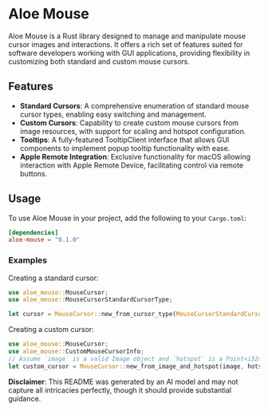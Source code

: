 # Aloe Mouse

Aloe Mouse is a Rust library designed to manage and manipulate mouse cursor images and interactions. It offers a rich set of features suited for software developers working with GUI applications, providing flexibility in customizing both standard and custom mouse cursors.

## Features

* **Standard Cursors**: A comprehensive enumeration of standard mouse cursor types, enabling easy switching and management.
* **Custom Cursors**: Capability to create custom mouse cursors from image resources, with support for scaling and hotspot configuration.
* **Tooltips**: A fully-featured TooltipClient interface that allows GUI components to implement popup tooltip functionality with ease.
* **Apple Remote Integration**: Exclusive functionality for macOS allowing interaction with Apple Remote Device, facilitating control via remote buttons.

## Usage

To use Aloe Mouse in your project, add the following to your `Cargo.toml`:

```toml
[dependencies]
aloe-mouse = "0.1.0"
```

### Examples

Creating a standard cursor:

```rust
use aloe_mouse::MouseCursor;
use aloe_mouse::MouseCursorStandardCursorType;

let cursor = MouseCursor::new_from_cursor_type(MouseCursorStandardCursorType::PointingHandCursor);
```

Creating a custom cursor:

```rust
use aloe_mouse::MouseCursor;
use aloe_mouse::CustomMouseCursorInfo;
// Assume `image` is a valid Image object and `hotspot` is a Point<i32>
let custom_cursor = MouseCursor::new_from_image_and_hotspot(image, hotspot_x, hotspot_y);
```

**Disclaimer**: This README was generated by an AI model and may not capture all intricacies perfectly, though it should provide substantial guidance.